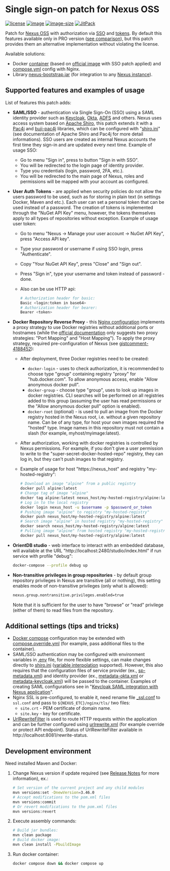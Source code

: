 # Single sign-on patch for Nexus OSS

[![license](https://img.shields.io/badge/license-EPL1-brightgreen.svg)](https://github.com/a-langer/nexus-sso/blob/main/LICENSE "License of source code")
[![image](https://ghcr-badge.deta.dev/a-langer/nexus-sso/latest_tag?trim=major&label=latest)][0]
[![image-size](https://ghcr-badge.deta.dev/a-langer/nexus-sso/size?tag=3.45.1)][0]
[![JitPack](https://jitpack.io/v/a-langer/nexus-sso.svg)][1]

Patch for [Nexus OSS][2] with authorization via [SSO][9] and [tokens][10]. By default this features available only in PRO version ([see comparison][5]), but this patch provides them an alternative implementation without violating the license.

Available solutions:

* Docker [container][0] (based on [official image][3] with SSO patch applied) and [compose.yml](./compose.yml) config with Nginx.
* Library [nexus-bootstrap.jar][1] (for integration to any [Nexus instance][4]).

## Supported features and examples of usage

List of features this patch adds:

* **SAML/SSO** - authentication via Single Sign-On (SSO) using a SAML identity provider such as [Keycloak][12], [Okta][13], [ADFS][14] and others. Nexus uses access system based on [Apache Shiro][6], this patch extends it with a [Pac4j][8] and [buji-pac4j][7] libraries, which can be configured with "[shiro.ini](./etc/sso/config/shiro.ini)" (see documentation of Apache Shiro and Pac4j for more detail informations). SSO users are created as internal Nexus accounts the first time they sign-in and are updated every next time. Example of usage SSO:
  * Go to menu "Sign in", press to button "Sign in with SSO".
  * You will be redirected to the login page of identity provider.
  * Type you credentials (login, password, 2FA, etc.).
  * You will be redirected to the main page of Nexus, roles and permissions will be mapped with your account as configured.

* **User Auth Tokens** - are applied when security policies do not allow the users password to be used, such as for storing in plain text (in settings Docker, Maven and etc.). Each user can set a personal token that can be used instead of a password. The creation of tokens is implemented through the "NuGet API Key" menu, however, the tokens themselves apply to all types of repositories without exception. Example of usage user token:
  * Go to menu "Nexus -> Manage your user account -> NuGet API Key", press "Access API key".
  * Type your password or username if using SSO login, press "Authenticate".
  * Copy "Your NuGet API Key", press "Close" and "Sign out".
  * Press "Sign in", type your username and token instead of password - done.
  * Also can be use HTTP api:

    ```bash
    # Authorization header for basic:
    Basic <login:token in base64> 
    # Authorization header for bearer:
    Bearer <token>
    ```

* **Docker Repository Reverse Proxy** - this [Nginx configuration](./etc/nginx/docker_location.conf) implements a proxy strategy to use Docker registries without additional ports or hostnames (while the [official documentation][11] only suggests two proxy strategies: "Port Mapping" and "Host Mapping"). To apply the proxy strategy, required pre-configuration of Nexus (see [gistcomment-4188452][18]):
  * After deployment, three Docker registries need to be created:
    * `docker-login` - uses to check authorization, it is recommended to choose type "group" containing registry "proxy" for "hub.docker.com". To allow anonymous access, enable "Allow anonymous docker pull".
    * `docker-group` - choose type "group", uses to look up images in docker registries. CLI searches will be performed on all registries added to this group (assuming the user has read permissions or the "Allow anonymous docker pull" option is enabled).
    * `docker-root` (optional) - is used to pull an image from the Docker registry hosted in the Nexus root, i.e. without a given repository name. Can be of any type, for host your own images required the "hosted" type. Image names in this repository must not contain a slash (for example, myhost/myimage:latest).
  * After authorization, working with docker registries is controlled by Nexus permissions. For example, if you don't give a user permission to write to the "super-secret-docker-hosted-repo" registry, they can log in, but they can't push images to that registry.
  * Example of usage for host "https://nexus_host" and registry "my-hosted-registry":
  
    ```bash
    # Download an image "alpine" from a public registry
    docker pull alpine:latest
    # Change tag of image "alpine"
    docker tag alpine:latest nexus_host/my-hosted-registry/alpine:latest
    # Log in to the local registry
    docker login nexus_host -u $username -p $password_or_token
    # Pushing image "alpine" to registry "my-hosted-registry"
    docker push nexus_host/my-hosted-registry/alpine:latest
    # Search image "alpine" in hosted registry "my-hosted-registry"
    docker search nexus_host/my-hosted-registry/alpine:latest
    # Pulling image "alpine" from hosted registry "my-hosted-registry"
    docker pull nexus_host/my-hosted-registry/alpine:latest
    ```

* **OrientDB studio** - web interface to interact with an embedded database, will available at the URL "http://localhost:2480/studio/index.html" if run service with profile "debug":

  ```bash
  docker-compose --profile debug up
  ```

* **Non-transitive privileges in group repositories** - by default group repository privileges in Nexus are transitive (all or nothing), this setting enables mode of non-transitive privileges (only what is allowed):

  ```bash
  nexus.group.nontransitive.privileges.enabled=true
  ```

  Note that it is sufficient for the user to have "browse" or "read" privilege (either of them) to read files from the repository.

## Additional settings (tips and tricks)

* [Docker compose](./compose.yml) configuration may be extended with [compose.override.yml](./_compose.override.yml) (for example, pass additional files to the container).
* SAML/SSO authentication may be configured with environment variables in [.env](./.env) file, for more flexible settings, can make changes directly to [shiro.ini](./etc/sso/config/shiro.ini) ([variable interpolation][16] supported). However, this also requires that the configuration files of service provider (ex., [sp-metadata.xml](./etc/sso/config/sp-metadata.xml)) and identity provider (ex., [metadata-okta.xml](./etc/sso/config/metadata.xml) or [metadata-keycloak.xml](./etc/sso/config/metadata-keycloak.xml)) will be passed to the container. Examples of creating SAML configurations see in "[Keycloak SAML integration with Nexus application][15]".
* Nginx SSL is pre-configured, to enable it, need rename file [_ssl.conf](./etc/nginx/_ssl.conf) to `ssl.conf` and pass to `${NEXUS_ETC}/nginx/tls/` two files:
  * `site.crt` - PEM certificate of domain name.
  * `site.key` - key for certificate.
* [UrlRewriteFilter][17] is used to route HTTP requests within the application and can be further configured using [urlrewrite.xml](./etc/sso/config/urlrewrite.xml) (for example override or protect API endpoint). Status of UrlRewriteFilter available in http://localhost:8081/rewrite-status.

## Development environment

Need installed Maven and Docker:

1. Change Nexus version if update required (see [Release Notes][19] for more information), ex.:

    ```bash
    # Set version of the current project and any child modules
    mvn versions:set -DnewVersion=3.46.0
    # Accept modifications to the pom.xml files
    mvn versions:commit
    # Or revert modifications to the pom.xml files
    mvn versions:revert
    ```

2. Execute assembly commands:

    ```bash
    # Build jar bundles:
    mvn clean package
    # Build docker image:
    mvn clean install -PbuildImage
    ```

3. Run docker container:

    ```bash
    docker compose down && docker compose up
    ```

[0]: https://github.com/a-langer/nexus-sso/pkgs/container/nexus-sso "Docker image with SSO patch applied"
[1]: https://jitpack.io/#a-langer/nexus-sso "Maven repository for builds from source code"
[2]: https://github.com/sonatype/nexus-public "Source code of Nexus OSS"
[3]: https://github.com/sonatype/docker-nexus3 "Docker image Nexus OSS"
[4]: https://help.sonatype.com/repomanager3/product-information/download "Download Nexus OSS"
[5]: https://www.sonatype.com/products/repository-oss-vs-pro-features "Nexus OSS vs Nexus PRO"
[6]: https://shiro.apache.org/web.html "Shiro security framework"
[7]: https://github.com/bujiio/buji-pac4j "Bridge from Pac4j to Shiro"
[8]: https://www.pac4j.org/docs/clients/saml.html "Pac4j security framework"
[9]: https://help.sonatype.com/repomanager3/nexus-repository-administration/user-authentication/saml "Nexus PRO SAML"
[10]: https://help.sonatype.com/repomanager3/nexus-repository-administration/user-authentication/security-setup-with-user-tokens "Nexus PRO tokens"
[11]: https://help.sonatype.com/repomanager3/nexus-repository-administration/formats/docker-registry/docker-repository-reverse-proxy-strategies "Docker reverse proxy"
[12]: https://www.keycloak.org/docs/latest/server_admin/#assembly-managing-clients_server_administration_guide "Keycloak SAML"
[13]: https://developer.okta.com/docs/concepts/saml/#enabling-saml-for-everyone-vs-a-subset-of-users "Okta SAML"
[14]: https://docs.microsoft.com/en-us/power-apps/maker/portals/configure/configure-saml2-settings "ADFS SAML"
[15]: https://support.sonatype.com/hc/en-us/articles/1500000976522-Keycloak-SAML-integration-with-Nexus-Applications "Keycloak-SAML + Nexus"
[16]: https://commons.apache.org/proper/commons-configuration/userguide/howto_basicfeatures.html "Variable interpolation"
[17]: https://tuckey.org/urlrewrite/manual/4.0/index.html "Url Rewrite Filter"
[18]: https://gist.github.com/abdennour/74c5de79e57a47f3351217d674238da8?permalink_comment_id=4188452#gistcomment-4188452 "Nginx for Docker registry"
[19]: https://help.sonatype.com/repomanager3/product-information/release-notes "Nexus release notes"
